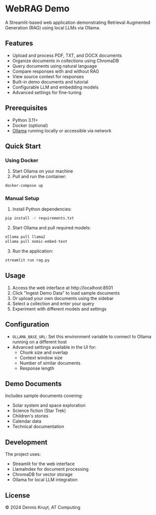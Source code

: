 # WebRAG Demo

A Streamlit-based web application demonstrating Retrieval Augmented Generation (RAG) using local LLMs via Ollama.

## Features

- Upload and process PDF, TXT, and DOCX documents
- Organize documents in collections using ChromaDB
- Query documents using natural language
- Compare responses with and without RAG
- View source context for responses
- Built-in demo documents and tutorial
- Configurable LLM and embedding models
- Advanced settings for fine-tuning

## Prerequisites

- Python 3.11+
- Docker (optional)
- [Ollama](https://ollama.ai/) running locally or accessible via network

## Quick Start

### Using Docker

1. Start Ollama on your machine
2. Pull and run the container:
```bash
docker-compose up
```

### Manual Setup

1. Install Python dependencies:
```bash
pip install -r requirements.txt
```

2. Start Ollama and pull required models:
```bash
ollama pull llama2
ollama pull nomic-embed-text
```

3. Run the application:
```bash
streamlit run rag.py
```

## Usage

1. Access the web interface at http://localhost:8501
2. Click "Ingest Demo Data" to load sample documents
3. Or upload your own documents using the sidebar
4. Select a collection and enter your query
5. Experiment with different models and settings

## Configuration

- `OLLAMA_BASE_URL`: Set this environment variable to connect to Ollama running on a different host
- Advanced settings available in the UI for:
  - Chunk size and overlap
  - Context window size
  - Number of similar documents
  - Response length

## Demo Documents

Includes sample documents covering:
- Solar system and space exploration
- Science fiction (Star Trek)
- Children's stories
- Calendar data
- Technical documentation

## Development

The project uses:
- Streamlit for the web interface
- LlamaIndex for document processing
- ChromaDB for vector storage
- Ollama for local LLM integration

## License

© 2024 Dennis Kruyt, AT Computing
